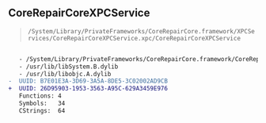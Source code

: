## CoreRepairCoreXPCService

> `/System/Library/PrivateFrameworks/CoreRepairCore.framework/XPCServices/CoreRepairCoreXPCService.xpc/CoreRepairCoreXPCService`

```diff

   - /System/Library/PrivateFrameworks/CoreRepairCore.framework/CoreRepairCore
   - /usr/lib/libSystem.B.dylib
   - /usr/lib/libobjc.A.dylib
-  UUID: B7E01E3A-3D69-3A5A-8DE5-3C02002AD9CB
+  UUID: 26D95903-1953-3563-A95C-629A3459E976
   Functions: 4
   Symbols:   34
   CStrings:  64

```
